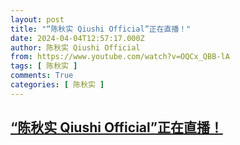 ```yaml
---
layout: post
title: "“陈秋实 Qiushi Official”正在直播！"
date: 2024-04-04T12:57:17.000Z
author: 陈秋实 Qiushi Official
from: https://www.youtube.com/watch?v=OQCx_QBB-lA
tags: [ 陈秋实 ]
comments: True
categories: [ 陈秋实 ]
---
```

<!--1712235437000-->
[“陈秋实 Qiushi Official”正在直播！](https://www.youtube.com/watch?v=OQCx_QBB-lA)
------

<div>

</div>
